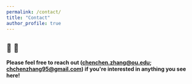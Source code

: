 ```yaml
---
permalink: /contact/
title: "Contact"
author_profile: true
---
```


## 🌟 🌟

**Please feel free to reach out (chenchen.zhang@ou.edu; chchenzhang95@gmail.com) if you're interested in anything you see here!**

